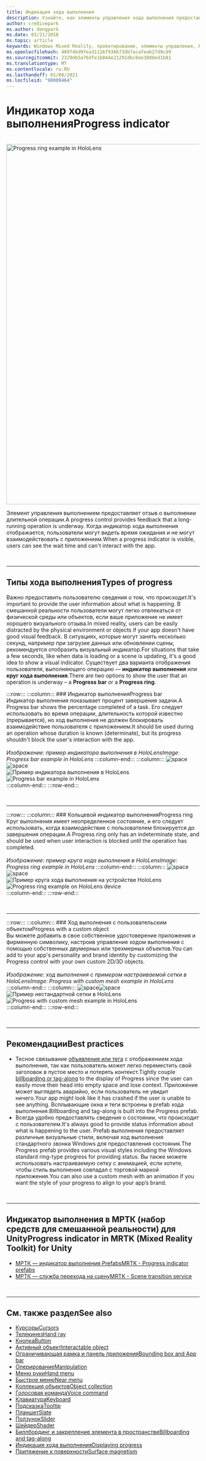 ```yaml
---
title: Индикация хода выполнения
description: Узнайте, как элементы управления хода выполнения предоставляют отзыв пользователю о выполнении длительной операции в приложениях смешанной реальности.
author: cre8ivepark
ms.author: dongpark
ms.date: 03/21/2018
ms.topic: article
keywords: Windows Mixed Reality, проектирование, элементы управления, Пользовательский интерфейс, UX, индикатор выполнения, гарнитура смешанной реальности, гарнитура Windows Mixed Reality, гарнитура виртуальной реальности, HoloLens, МРТК, набор средств смешанной реальности
ms.openlocfilehash: 489f4bd9fea31126f936673db7acafeab27d9cd9
ms.sourcegitcommit: 2329db5a76dfe1b844e21291dbc8ee3888ed1b81
ms.translationtype: MT
ms.contentlocale: ru-RU
ms.lasthandoff: 01/08/2021
ms.locfileid: "98009464"
---
```

# <a name="progress-indicator"></a><span data-ttu-id="63329-104">Индикатор хода выполнения</span><span class="sxs-lookup"><span data-stu-id="63329-104">Progress indicator</span></span>

<br>

<img src="images/MRTK_ProgressIndicator.gif" alt="Progress ring example in HoloLens" width="940px">

<span data-ttu-id="63329-105">Элемент управления выполнением предоставляет отзыв о выполнении длительной операции.</span><span class="sxs-lookup"><span data-stu-id="63329-105">A progress control provides feedback that a long-running operation is underway.</span></span> <span data-ttu-id="63329-106">Когда индикатор хода выполнения отображается, пользователи могут видеть время ожидания и не могут взаимодействовать с приложением.</span><span class="sxs-lookup"><span data-stu-id="63329-106">When a progress indicator is visible, users can see the wait time and can't interact with the app.</span></span>

<br>

---

## <a name="types-of-progress"></a><span data-ttu-id="63329-107">Типы хода выполнения</span><span class="sxs-lookup"><span data-stu-id="63329-107">Types of progress</span></span>

<span data-ttu-id="63329-108">Важно предоставить пользователю сведения о том, что происходит.</span><span class="sxs-lookup"><span data-stu-id="63329-108">It's important to provide the user information about what is happening.</span></span> <span data-ttu-id="63329-109">В смешанной реальности пользователи могут легко отвлекаться от физической среды или объектов, если ваше приложение не имеет хорошего визуального отзыва.</span><span class="sxs-lookup"><span data-stu-id="63329-109">In mixed reality, users can be easily distracted by the physical environment or objects if your app doesn't have good visual feedback.</span></span> <span data-ttu-id="63329-110">В ситуациях, которые могут занять несколько секунд, например при загрузке данных или обновлении сцены, рекомендуется отобразить визуальный индикатор.</span><span class="sxs-lookup"><span data-stu-id="63329-110">For situations that take a few seconds, like when data is loading or a scene is updating, it's a good idea to show a visual indicator.</span></span> <span data-ttu-id="63329-111">Существует два варианта отображения пользователя, выполняющего операцию — **индикатор выполнения** или **круг хода выполнения**.</span><span class="sxs-lookup"><span data-stu-id="63329-111">There are two options to show the user that an operation is underway – a **Progress bar** or a **Progress ring**.</span></span>

:::row:::
    :::column:::
        ### <a name="progress-barbr"></a><span data-ttu-id="63329-112">Индикатор выполнения</span><span class="sxs-lookup"><span data-stu-id="63329-112">Progress bar</span></span><br>
        <span data-ttu-id="63329-113">Индикатор выполнения показывает процент завершения задачи.</span><span class="sxs-lookup"><span data-stu-id="63329-113">A Progress bar shows the percentage completed of a task.</span></span> <span data-ttu-id="63329-114">Его следует использовать во время операции, длительность которой известно (прерывается), но ход выполнения не должен блокировать взаимодействие пользователя с приложением.</span><span class="sxs-lookup"><span data-stu-id="63329-114">It should be used during an operation whose duration is known (determinate), but its progress shouldn't block the user's interaction with the app.</span></span><br>
        <br>
        <span data-ttu-id="63329-115">*Изображение: пример индикатора выполнения в HoloLens*</span><span class="sxs-lookup"><span data-stu-id="63329-115">*Image: Progress bar example in HoloLens*</span></span>
    :::column-end:::
        :::column:::
        <span data-ttu-id="63329-116">![space](images/spacer-20x582.png)</span><span class="sxs-lookup"><span data-stu-id="63329-116">![space](images/spacer-20x582.png)</span></span><br>
       <span data-ttu-id="63329-117">![Пример индикатора выполнения в HoloLens](images/640px-progressbar.jpg)</span><span class="sxs-lookup"><span data-stu-id="63329-117">![Progress bar example in HoloLens](images/640px-progressbar.jpg)</span></span><br>
    :::column-end:::
:::row-end:::

<br>

---

:::row:::
    :::column:::
        ### <a name="progress-ringbr"></a><span data-ttu-id="63329-118">Кольцевой индикатор выполнения</span><span class="sxs-lookup"><span data-stu-id="63329-118">Progress ring</span></span><br>
        <span data-ttu-id="63329-119">Круг выполнения имеет неопределенное состояние, и его следует использовать, когда взаимодействие с пользователем блокируется до завершения операции.</span><span class="sxs-lookup"><span data-stu-id="63329-119">A Progress ring only has an indeterminate state, and should be used when user interaction is blocked until the operation has completed.</span></span><br>
        <br>
        <span data-ttu-id="63329-120">*Изображение: пример круга хода выполнения в HoloLens*</span><span class="sxs-lookup"><span data-stu-id="63329-120">*Image: Progress ring example in HoloLens*</span></span>
    :::column-end:::
        :::column:::
        <span data-ttu-id="63329-121">![space](images/spacer-20x582.png)</span><span class="sxs-lookup"><span data-stu-id="63329-121">![space](images/spacer-20x582.png)</span></span><br>
       <span data-ttu-id="63329-122">![Пример круга хода выполнения на устройстве HoloLens](images/640px-progressring.jpg)</span><span class="sxs-lookup"><span data-stu-id="63329-122">![Progress ring example on HoloLens device](images/640px-progressring.jpg)</span></span><br>
    :::column-end:::
:::row-end:::

<br>

---

:::row:::
    :::column:::
        ### <a name="progress-with-a-custom-objectbr"></a><span data-ttu-id="63329-123">Ход выполнения с пользовательским объектом</span><span class="sxs-lookup"><span data-stu-id="63329-123">Progress with a custom object</span></span><br>
        <span data-ttu-id="63329-124">Вы можете добавить в свое собственное удостоверение приложения и фирменную символику, настроив управление ходом выполнения с помощью собственных двумерных или трехмерных объектов.</span><span class="sxs-lookup"><span data-stu-id="63329-124">You can add to your app's personality and brand identity by customizing the Progress control with your own custom 2D/3D objects.</span></span><br>
        <br>
        <span data-ttu-id="63329-125">*Изображение: ход выполнения с примером настраиваемой сетки в HoloLens*</span><span class="sxs-lookup"><span data-stu-id="63329-125">*Image: Progress with custom mesh example in HoloLens*</span></span>
    :::column-end:::
        :::column:::
        <span data-ttu-id="63329-126">![space](images/spacer-20x582.png)</span><span class="sxs-lookup"><span data-stu-id="63329-126">![space](images/spacer-20x582.png)</span></span><br>
       <span data-ttu-id="63329-127">![Пример нестандартной сетки в HoloLens](images/640px-progresscustom.jpg)</span><span class="sxs-lookup"><span data-stu-id="63329-127">![Progress with custom mesh example in HoloLens](images/640px-progresscustom.jpg)</span></span><br>
    :::column-end:::
:::row-end:::

<br>

---

## <a name="best-practices"></a><span data-ttu-id="63329-128">Рекомендации</span><span class="sxs-lookup"><span data-stu-id="63329-128">Best practices</span></span>
* <span data-ttu-id="63329-129">Тесное связывание [объявления или тега](billboarding-and-tag-along.md) с отображением хода выполнения, так как пользователь может легко переместить свой заголовок в пустое место и потерять контекст.</span><span class="sxs-lookup"><span data-stu-id="63329-129">Tightly couple [billboarding or tag-along](billboarding-and-tag-along.md) to the display of Progress since the user can easily move their head into empty space and lose context.</span></span> <span data-ttu-id="63329-130">Приложение может выглядеть аварийно, если пользователь не увидит ничего.</span><span class="sxs-lookup"><span data-stu-id="63329-130">Your app might look like it has crashed if the user is unable to see anything.</span></span> <span data-ttu-id="63329-131">Всплывающие окна и теги встроены в prefab хода выполнения.</span><span class="sxs-lookup"><span data-stu-id="63329-131">Billboarding and tag-along is built into the Progress prefab.</span></span>
* <span data-ttu-id="63329-132">Всегда удобно предоставлять сведения о состоянии, что происходит с пользователем.</span><span class="sxs-lookup"><span data-stu-id="63329-132">It's always good to provide status information about what is happening to the user.</span></span> <span data-ttu-id="63329-133">Prefab выполнения предоставляет различные визуальные стили, включая ход выполнения стандартного звонка Windows для предоставления состояния.</span><span class="sxs-lookup"><span data-stu-id="63329-133">The Progress prefab provides various visual styles including the Windows standard ring-type progress for providing status.</span></span> <span data-ttu-id="63329-134">Вы также можете использовать настраиваемую сетку с анимацией, если хотите, чтобы стиль выполнения совпадал с торговой маркой приложения.</span><span class="sxs-lookup"><span data-stu-id="63329-134">You can also use a custom mesh with an animation if you want the style of your progress to align to your app’s brand.</span></span>

<br>

---

## <a name="progress-indicator-in-mrtk-mixed-reality-toolkit-for-unity"></a><span data-ttu-id="63329-135">Индикатор выполнения в МРТК (набор средств для смешанной реальности) для Unity</span><span class="sxs-lookup"><span data-stu-id="63329-135">Progress indicator in MRTK (Mixed Reality Toolkit) for Unity</span></span>

* [<span data-ttu-id="63329-136">МРТК — индикатор выполнения Prefabs</span><span class="sxs-lookup"><span data-stu-id="63329-136">MRTK - Progress indicator prefabs</span></span>](https://github.com/microsoft/MixedRealityToolkit-Unity/tree/mrtk_release/Assets/MRTK/SDK/Features/UX/Prefabs/ProgressIndicators)
* [<span data-ttu-id="63329-137">МРТК — служба перехода на сцену</span><span class="sxs-lookup"><span data-stu-id="63329-137">MRTK - Scene transition service</span></span>](https://microsoft.github.io/MixedRealityToolkit-Unity/Documentation/Extensions/SceneTransitionService/SceneTransitionServiceOverview.html)


<br>

---

## <a name="see-also"></a><span data-ttu-id="63329-138">См. также раздел</span><span class="sxs-lookup"><span data-stu-id="63329-138">See also</span></span>

* [<span data-ttu-id="63329-139">Курсоры</span><span class="sxs-lookup"><span data-stu-id="63329-139">Cursors</span></span>](cursors.md)
* [<span data-ttu-id="63329-140">Телекинез</span><span class="sxs-lookup"><span data-stu-id="63329-140">Hand ray</span></span>](point-and-commit.md)
* [<span data-ttu-id="63329-141">Кнопка</span><span class="sxs-lookup"><span data-stu-id="63329-141">Button</span></span>](button.md)
* [<span data-ttu-id="63329-142">Активный объект</span><span class="sxs-lookup"><span data-stu-id="63329-142">Interactable object</span></span>](interactable-object.md)
* [<span data-ttu-id="63329-143">Ограничивающая рамка и панель приложения</span><span class="sxs-lookup"><span data-stu-id="63329-143">Bounding box and App bar</span></span>](app-bar-and-bounding-box.md)
* [<span data-ttu-id="63329-144">Оперирование</span><span class="sxs-lookup"><span data-stu-id="63329-144">Manipulation</span></span>](direct-manipulation.md)
* [<span data-ttu-id="63329-145">Меню руки</span><span class="sxs-lookup"><span data-stu-id="63329-145">Hand menu</span></span>](hand-menu.md)
* [<span data-ttu-id="63329-146">Быстрое меню</span><span class="sxs-lookup"><span data-stu-id="63329-146">Near menu</span></span>](near-menu.md)
* [<span data-ttu-id="63329-147">Коллекция объектов</span><span class="sxs-lookup"><span data-stu-id="63329-147">Object collection</span></span>](object-collection.md)
* [<span data-ttu-id="63329-148">Голосовая команда</span><span class="sxs-lookup"><span data-stu-id="63329-148">Voice command</span></span>](voice-input.md)
* [<span data-ttu-id="63329-149">Клавиатура</span><span class="sxs-lookup"><span data-stu-id="63329-149">Keyboard</span></span>](keyboard.md)
* [<span data-ttu-id="63329-150">Подсказка</span><span class="sxs-lookup"><span data-stu-id="63329-150">Tooltip</span></span>](tooltip.md)
* [<span data-ttu-id="63329-151">Планшет</span><span class="sxs-lookup"><span data-stu-id="63329-151">Slate</span></span>](slate.md)
* [<span data-ttu-id="63329-152">Ползунок</span><span class="sxs-lookup"><span data-stu-id="63329-152">Slider</span></span>](slider.md)
* [<span data-ttu-id="63329-153">Шейдер</span><span class="sxs-lookup"><span data-stu-id="63329-153">Shader</span></span>](shader.md)
* [<span data-ttu-id="63329-154">Биллбординг и закрепление элемента в пространстве</span><span class="sxs-lookup"><span data-stu-id="63329-154">Billboarding and tag-along</span></span>](billboarding-and-tag-along.md)
* [<span data-ttu-id="63329-155">Индикация хода выполнения</span><span class="sxs-lookup"><span data-stu-id="63329-155">Displaying progress</span></span>](progress.md)
* [<span data-ttu-id="63329-156">Притяжение к поверхности</span><span class="sxs-lookup"><span data-stu-id="63329-156">Surface magnetism</span></span>](surface-magnetism.md)

